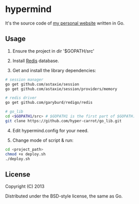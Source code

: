# hypermind

It's the source code of [my personal website](http://hypermind.com.cn) written in Go.

## Usage

1.  Ensure the project in dir '$GOPATH/src'

2.  Install [Redis](http://redis.io/) database.

3.  Get and install the library dependencies:

```bash
# session manager 
go get github.com/astaxie/session
go get github.com/astaxie/session/providers/memory

# redis driver
go get github.com/garyburd/redigo/redis

# go_lib
cd <$GOPATH1/src> # $GOPATH1 is the first part of $GOPATH.
git clone https://github.com/hyper-carrot/go_lib.git
```
4.  Edit hypermind.config for your need.

5.  Change mode of script & run:

```bash
cd <project_path>
chmod +x deploy.sh
./deploy.sh
```

## License
 
Copyright (C) 2013

Distributed under the BSD-style license, the same as Go.


